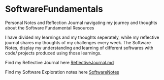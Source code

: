 # SoftwareFundamentals
Personal Notes and Reflection Journal navigating my journey and thoughts about the Software Fundamental Resources

I have divided my learnings and my thoughts seperately, while my reflective journal shares my thoughts of my challenges every week.
The Software Notes, display my understanding and learning of different softwares with code/ projects produced using those learnings.

Find my Reflective Journal here [ReflectiveJournal.md](ReflectiveJournal.md)

Find my Software Exploration notes here [SoftwareNotes](SoftwareFundamentals/SoftwareNotes/)


